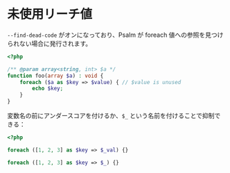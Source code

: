 # 未使用リーチ値

`--find-dead-code` がオンになっており、Psalm が foreach 値への参照を見つけられない場合に発行されます。

```php
<?php

/** @param array<string, int> $a */
function foo(array $a) : void {
    foreach ($a as $key => $value) { // $value is unused
        echo $key;
    }
}
```

変数名の前にアンダースコアを付けるか、`$_` という名前を付けることで抑制できる：

```php
<?php

foreach ([1, 2, 3] as $key => $_val) {}

foreach ([1, 2, 3] as $key => $_) {}
```
